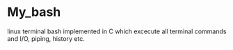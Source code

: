 # My_bash
linux terminal bash implemented in C which excecute all terminal commands and I/O, piping, history etc.
